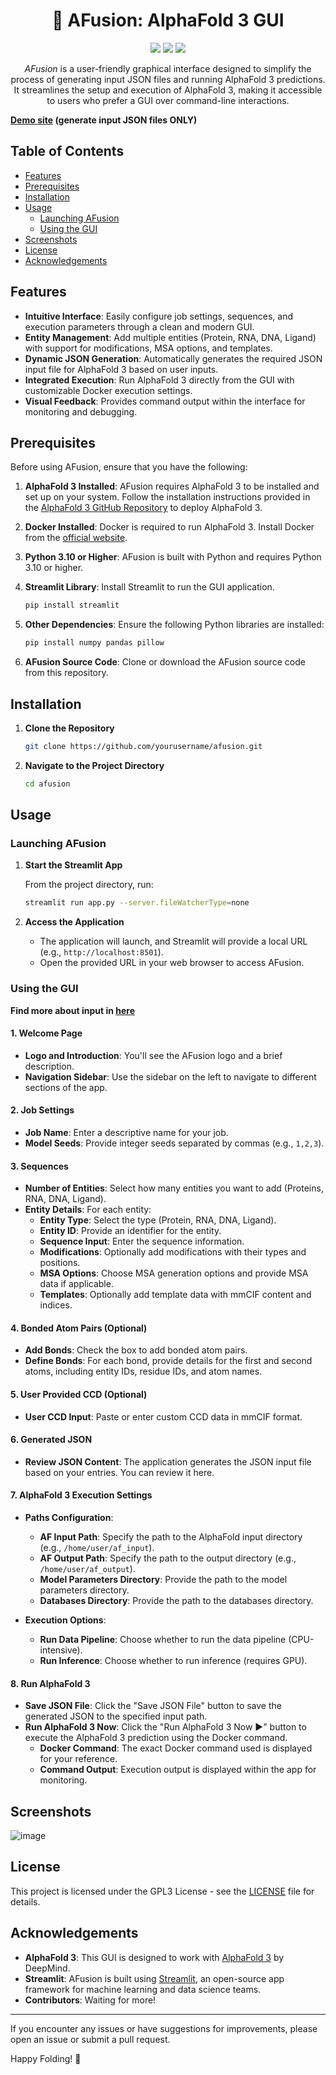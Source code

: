 <h1 align="center">🔬 AFusion: AlphaFold 3 GUI</h1>

<p align="center">
    <img src="https://img.shields.io/badge/Python-3.10-blue.svg">
    <img src="https://img.shields.io/badge/Framework-Streamlit-green.svg">
    <img src="https://img.shields.io/badge/Model-AlphaFold3-orange.svg">
</p>

<p align="center">
    <em>AFusion</em> is a user-friendly graphical interface designed to simplify the process of generating input JSON files and running AlphaFold 3 predictions. It streamlines the setup and execution of AlphaFold 3, making it accessible to users who prefer a GUI over command-line interactions.
</p>

**[Demo site](https://af3gui.streamlit.app/) (generate input JSON files ONLY)**

## Table of Contents

- [Features](#features)
- [Prerequisites](#prerequisites)
- [Installation](#installation)
- [Usage](#usage)
  - [Launching AFusion](#launching-afusion)
  - [Using the GUI](#using-the-gui)
- [Screenshots](#screenshots)
- [License](#license)
- [Acknowledgements](#acknowledgements)

## Features

- **Intuitive Interface**: Easily configure job settings, sequences, and execution parameters through a clean and modern GUI.
- **Entity Management**: Add multiple entities (Protein, RNA, DNA, Ligand) with support for modifications, MSA options, and templates.
- **Dynamic JSON Generation**: Automatically generates the required JSON input file for AlphaFold 3 based on user inputs.
- **Integrated Execution**: Run AlphaFold 3 directly from the GUI with customizable Docker execution settings.
- **Visual Feedback**: Provides command output within the interface for monitoring and debugging.

## Prerequisites

Before using AFusion, ensure that you have the following:

1. **AlphaFold 3 Installed**: AFusion requires AlphaFold 3 to be installed and set up on your system. Follow the installation instructions provided in the [AlphaFold 3 GitHub Repository](https://github.com/google-deepmind/alphafold3) to deploy AlphaFold 3.

2. **Docker Installed**: Docker is required to run AlphaFold 3. Install Docker from the [official website](https://www.docker.com/get-started).

3. **Python 3.10 or Higher**: AFusion is built with Python and requires Python 3.10 or higher.

4. **Streamlit Library**: Install Streamlit to run the GUI application.

   ```bash
   pip install streamlit
   ```

5. **Other Dependencies**: Ensure the following Python libraries are installed:

   ```bash
   pip install numpy pandas pillow
   ```

6. **AFusion Source Code**: Clone or download the AFusion source code from this repository.

## Installation

1. **Clone the Repository**

   ```bash
   git clone https://github.com/yourusername/afusion.git
   ```

2. **Navigate to the Project Directory**

   ```bash
   cd afusion
   ```

## Usage

### Launching AFusion

1. **Start the Streamlit App**

   From the project directory, run:

   ```bash
   streamlit run app.py --server.fileWatcherType=none
   ```

2. **Access the Application**

   - The application will launch, and Streamlit will provide a local URL (e.g., `http://localhost:8501`).
   - Open the provided URL in your web browser to access AFusion.

### Using the GUI

**Find more about input in [here](https://github.com/google-deepmind/alphafold3/blob/main/docs/input.md)**

#### 1. Welcome Page

- **Logo and Introduction**: You'll see the AFusion logo and a brief description.
- **Navigation Sidebar**: Use the sidebar on the left to navigate to different sections of the app.

#### 2. Job Settings

- **Job Name**: Enter a descriptive name for your job.
- **Model Seeds**: Provide integer seeds separated by commas (e.g., `1,2,3`).

#### 3. Sequences

- **Number of Entities**: Select how many entities you want to add (Proteins, RNA, DNA, Ligand).
- **Entity Details**: For each entity:
  - **Entity Type**: Select the type (Protein, RNA, DNA, Ligand).
  - **Entity ID**: Provide an identifier for the entity.
  - **Sequence Input**: Enter the sequence information.
  - **Modifications**: Optionally add modifications with their types and positions.
  - **MSA Options**: Choose MSA generation options and provide MSA data if applicable.
  - **Templates**: Optionally add template data with mmCIF content and indices.

#### 4. Bonded Atom Pairs (Optional)

- **Add Bonds**: Check the box to add bonded atom pairs.
- **Define Bonds**: For each bond, provide details for the first and second atoms, including entity IDs, residue IDs, and atom names.

#### 5. User Provided CCD (Optional)

- **User CCD Input**: Paste or enter custom CCD data in mmCIF format.

#### 6. Generated JSON

- **Review JSON Content**: The application generates the JSON input file based on your entries. You can review it here.

#### 7. AlphaFold 3 Execution Settings

- **Paths Configuration**:
  - **AF Input Path**: Specify the path to the AlphaFold input directory (e.g., `/home/user/af_input`).
  - **AF Output Path**: Specify the path to the output directory (e.g., `/home/user/af_output`).
  - **Model Parameters Directory**: Provide the path to the model parameters directory.
  - **Databases Directory**: Provide the path to the databases directory.

- **Execution Options**:
  - **Run Data Pipeline**: Choose whether to run the data pipeline (CPU-intensive).
  - **Run Inference**: Choose whether to run inference (requires GPU).

#### 8. Run AlphaFold 3

- **Save JSON File**: Click the "Save JSON File" button to save the generated JSON to the specified input path.
- **Run AlphaFold 3 Now**: Click the "Run AlphaFold 3 Now ▶️" button to execute the AlphaFold 3 prediction using the Docker command.
  - **Docker Command**: The exact Docker command used is displayed for your reference.
  - **Command Output**: Execution output is displayed within the app for monitoring.

## Screenshots

![image](https://github.com/user-attachments/assets/57f1dab4-8787-4580-81a5-4ed58c6e3a53)


## License

This project is licensed under the GPL3 License - see the [LICENSE](LICENSE) file for details.

## Acknowledgements

- **AlphaFold 3**: This GUI is designed to work with [AlphaFold 3](https://github.com/google-deepmind/alphafold3) by DeepMind.
- **Streamlit**: AFusion is built using [Streamlit](https://streamlit.io/), an open-source app framework for machine learning and data science teams.
- **Contributors**: Waiting for more!

---

If you encounter any issues or have suggestions for improvements, please open an issue or submit a pull request.

Happy Folding! 🧬
